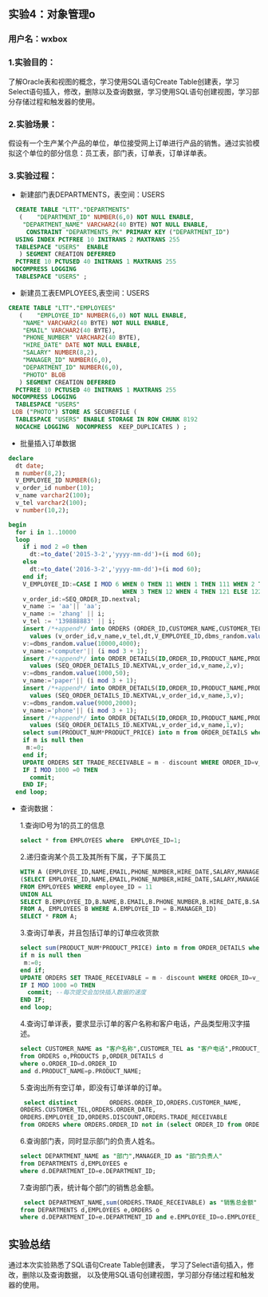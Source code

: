 ## 实验4：对象管理o
### 用户名：wxbox
### 1.实验目的：
了解Oracle表和视图的概念，学习使用SQL语句Create Table创建表，学习Select语句插入，修改，删除以及查询数据，学习使用SQL语句创建视图，学习部分存储过程和触发器的使用。

### 2.实验场景：
假设有一个生产某个产品的单位，单位接受网上订单进行产品的销售。通过实验模拟这个单位的部分信息：员工表，部门表，订单表，订单详单表。


### 3.实验过程：
- 新建部门表DEPARTMENTS，表空间：USERS

```sql
  CREATE TABLE "LTT"."DEPARTMENTS" 
   (	"DEPARTMENT_ID" NUMBER(6,0) NOT NULL ENABLE, 
	"DEPARTMENT_NAME" VARCHAR2(40 BYTE) NOT NULL ENABLE, 
	 CONSTRAINT "DEPARTMENTS_PK" PRIMARY KEY ("DEPARTMENT_ID")
  USING INDEX PCTFREE 10 INITRANS 2 MAXTRANS 255 
  TABLESPACE "USERS"  ENABLE
   ) SEGMENT CREATION DEFERRED 
  PCTFREE 10 PCTUSED 40 INITRANS 1 MAXTRANS 255 
 NOCOMPRESS LOGGING
  TABLESPACE "USERS" ;
```

- 新建员工表EMPLOYEES,表空间：USERS

```sql
CREATE TABLE "LTT"."EMPLOYEES" 
   (	"EMPLOYEE_ID" NUMBER(6,0) NOT NULL ENABLE, 
	"NAME" VARCHAR2(40 BYTE) NOT NULL ENABLE, 
	"EMAIL" VARCHAR2(40 BYTE), 
	"PHONE_NUMBER" VARCHAR2(40 BYTE), 
	"HIRE_DATE" DATE NOT NULL ENABLE, 
	"SALARY" NUMBER(8,2), 
	"MANAGER_ID" NUMBER(6,0), 
	"DEPARTMENT_ID" NUMBER(6,0), 
	"PHOTO" BLOB
   ) SEGMENT CREATION DEFERRED 
  PCTFREE 10 PCTUSED 40 INITRANS 1 MAXTRANS 255 
 NOCOMPRESS LOGGING
  TABLESPACE "USERS" 
 LOB ("PHOTO") STORE AS SECUREFILE (
  TABLESPACE "USERS" ENABLE STORAGE IN ROW CHUNK 8192
  NOCACHE LOGGING  NOCOMPRESS  KEEP_DUPLICATES ) ;
```


- 批量插入订单数据

```sql
declare
  dt date;
  m number(8,2);
  V_EMPLOYEE_ID NUMBER(6);
  v_order_id number(10);
  v_name varchar2(100);
  v_tel varchar2(100);
  v number(10,2);

begin
  for i in 1..10000
  loop
    if i mod 2 =0 then
      dt:=to_date('2015-3-2','yyyy-mm-dd')+(i mod 60);
    else
      dt:=to_date('2016-3-2','yyyy-mm-dd')+(i mod 60);
    end if;
    V_EMPLOYEE_ID:=CASE I MOD 6 WHEN 0 THEN 11 WHEN 1 THEN 111 WHEN 2 THEN 112
                                WHEN 3 THEN 12 WHEN 4 THEN 121 ELSE 122 END;
    v_order_id:=SEQ_ORDER_ID.nextval;
    v_name := 'aa'|| 'aa';
    v_name := 'zhang' || i;
    v_tel := '139888883' || i;
    insert /*+append*/ into ORDERS (ORDER_ID,CUSTOMER_NAME,CUSTOMER_TEL,ORDER_DATE,EMPLOYEE_ID,DISCOUNT)
      values (v_order_id,v_name,v_tel,dt,V_EMPLOYEE_ID,dbms_random.value(100,0));
    v:=dbms_random.value(10000,4000);
    v_name:='computer'|| (i mod 3 + 1);
    insert /*+append*/ into ORDER_DETAILS(ID,ORDER_ID,PRODUCT_NAME,PRODUCT_NUM,PRODUCT_PRICE)
      values (SEQ_ORDER_DETAILS_ID.NEXTVAL,v_order_id,v_name,2,v);
    v:=dbms_random.value(1000,50);
    v_name:='paper'|| (i mod 3 + 1);
    insert /*+append*/ into ORDER_DETAILS(ID,ORDER_ID,PRODUCT_NAME,PRODUCT_NUM,PRODUCT_PRICE)
      values (SEQ_ORDER_DETAILS_ID.NEXTVAL,v_order_id,v_name,3,v);
    v:=dbms_random.value(9000,2000);
    v_name:='phone'|| (i mod 3 + 1);
    insert /*+append*/ into ORDER_DETAILS(ID,ORDER_ID,PRODUCT_NAME,PRODUCT_NUM,PRODUCT_PRICE)
      values (SEQ_ORDER_DETAILS_ID.NEXTVAL,v_order_id,v_name,1,v);
    select sum(PRODUCT_NUM*PRODUCT_PRICE) into m from ORDER_DETAILS where ORDER_ID=v_order_id;
    if m is null then
     m:=0;
    end if;
    UPDATE ORDERS SET TRADE_RECEIVABLE = m - discount WHERE ORDER_ID=v_order_id;
    IF I MOD 1000 =0 THEN
      commit;
    END IF;
  end loop;
```

- 查询数据：
    
    1.查询ID号为1的员工的信息
    ```sql
    select * from EMPLOYEES where  EMPLOYEE_ID=1;
    ```
    2.递归查询某个员工及其所有下属，子下属员工
    ```sql
    WITH A (EMPLOYEE_ID,NAME,EMAIL,PHONE_NUMBER,HIRE_DATE,SALARY,MANAGER_ID,DEPARTMENT_ID) AS
  (SELECT EMPLOYEE_ID,NAME,EMAIL,PHONE_NUMBER,HIRE_DATE,SALARY,MANAGER_ID,DEPARTMENT_ID
    FROM EMPLOYEES WHERE employee_ID = 11
    UNION ALL
  SELECT B.EMPLOYEE_ID,B.NAME,B.EMAIL,B.PHONE_NUMBER,B.HIRE_DATE,B.SALARY,B.MANAGER_ID,B.DEPARTMENT_ID
    FROM A, EMPLOYEES B WHERE A.EMPLOYEE_ID = B.MANAGER_ID)
  SELECT * FROM A;
    ```
    3.查询订单表，并且包括订单的订单应收货款
    ```sql
    select sum(PRODUCT_NUM*PRODUCT_PRICE) into m from ORDER_DETAILS where ORDER_ID=v_order_id;
    if m is null then
     m:=0;
    end if;
    UPDATE ORDERS SET TRADE_RECEIVABLE = m - discount WHERE ORDER_ID=v_order_id;
    IF I MOD 1000 =0 THEN
      commit; --每次提交会加快插入数据的速度
    END IF;
  end loop;
    ```
    4.查询订单详表，要求显示订单的客户名称和客户电话，产品类型用汉字描述。
    ```sql
    select CUSTOMER_NAME as "客户名称",CUSTOMER_TEL as "客户电话",PRODUCT_TYPE as "产品类型"
    from ORDERS o,PRODUCTS p,ORDER_DETAILS d
    where o.ORDER_ID=d.ORDER_ID 
    and d.PRODUCT_NAME=p.PRODUCT_NAME;
    ```
    
     5.查询出所有空订单，即没有订单详单的订单。
    ```sql
     select distinct         ORDERS.ORDER_ID,ORDERS.CUSTOMER_NAME,
   ORDERS.CUSTOMER_TEL,ORDERS.ORDER_DATE,
   ORDERS.EMPLOYEE_ID,ORDERS.DISCOUNT,ORDERS.TRADE_RECEIVABLE 
   from ORDERS where ORDERS.ORDER_ID not in (select ORDER_ID from ORDER_DETAILS);
    ```
     6.查询部门表，同时显示部门的负责人姓名。
    ```sql
    select DEPARTMENT_NAME as "部门",MANAGER_ID as "部门负责人" 
   from DEPARTMENTS d,EMPLOYEES e
   where d.DEPARTMENT_ID=e.DEPARTMENT_ID;
    ```
     7.查询部门表，统计每个部门的销售总金额。
    ```sql
     select DEPARTMENT_NAME,sum(ORDERS.TRADE_RECEIVABLE) as "销售总金额"
   from DEPARTMENTS d,EMPLOYEES e,ORDERS o
   where d.DEPARTMENT_ID=e.DEPARTMENT_ID and e.EMPLOYEE_ID=o.EMPLOYEE_ID;
    ```



## 实验总结
   通过本次实验熟悉了SQL语句Create Table创建表，
   学习了Select语句插入，修改，删除以及查询数据，
   以及使用SQL语句创建视图，学习部分存储过程和触发器的使用。


